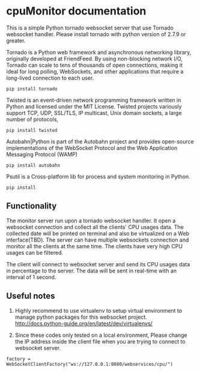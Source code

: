 # cpuMonitor documentation
This is a simple Python tornado websocket server that use Tornado websocket handler. Please install tornado with python version of 2.7.9 or greater.


Tornado is a Python web framework and asynchronous networking library, originally developed at FriendFeed. By using non-blocking network I/O, Tornado can scale to tens of thousands of open connections, making it ideal for long polling, WebSockets, and other applications that require a long-lived connection to each user.
```
pip install tornado 
```

Twisted is an event-driven network programming framework written in Python and licensed under the MIT License. Twisted projects variously support TCP, UDP, SSL/TLS, IP multicast, Unix domain sockets, a large number of protocols,

```
pip install twisted
```

Autobahn|Python is part of the Autobahn project and provides open-source implementations of the WebSocket Protocol and the Web Application Messaging Protocol (WAMP)

```
pip install autobahn
```


Psutil is a  Cross-platform lib for process and system monitoring in Python.
```
pip install 
```

## Functionality
The monitor server run upon a tornado websocket handler. It open a websocket connection and collect all the clients' CPU usages data. The collected date will be printed on terminal and also be virtualized on a Web interface(TBD). The server can have multiple websockets connection and monitor all the clients at the same time. The clients have very high CPU usages can be filtered.

The client will connect to websocket server and send its CPU usages data in percentage to the server. The data will be sent in real-time with an interval of 1 second.


## Useful notes
1. Highly recommend to use virtualenv to setup virtual environment to manage python packages for this websocket project.
http://docs.python-guide.org/en/latest/dev/virtualenvs/

2. Since these codes only tested on a local environment, Please change the IP address inside the  client file when you are trying to connect to websocket server.
```   
factory = WebSocketClientFactory("ws://127.0.0.1:8080/webservices/cpu/")
```